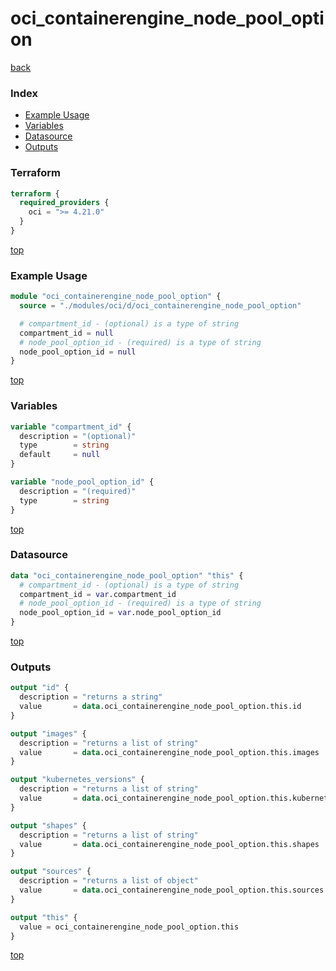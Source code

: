 # oci_containerengine_node_pool_option

[back](../oci.md)

### Index

- [Example Usage](#example-usage)
- [Variables](#variables)
- [Datasource](#datasource)
- [Outputs](#outputs)

### Terraform

```terraform
terraform {
  required_providers {
    oci = ">= 4.21.0"
  }
}
```

[top](#index)

### Example Usage

```terraform
module "oci_containerengine_node_pool_option" {
  source = "./modules/oci/d/oci_containerengine_node_pool_option"

  # compartment_id - (optional) is a type of string
  compartment_id = null
  # node_pool_option_id - (required) is a type of string
  node_pool_option_id = null
}
```

[top](#index)

### Variables

```terraform
variable "compartment_id" {
  description = "(optional)"
  type        = string
  default     = null
}

variable "node_pool_option_id" {
  description = "(required)"
  type        = string
}
```

[top](#index)

### Datasource

```terraform
data "oci_containerengine_node_pool_option" "this" {
  # compartment_id - (optional) is a type of string
  compartment_id = var.compartment_id
  # node_pool_option_id - (required) is a type of string
  node_pool_option_id = var.node_pool_option_id
}
```

[top](#index)

### Outputs

```terraform
output "id" {
  description = "returns a string"
  value       = data.oci_containerengine_node_pool_option.this.id
}

output "images" {
  description = "returns a list of string"
  value       = data.oci_containerengine_node_pool_option.this.images
}

output "kubernetes_versions" {
  description = "returns a list of string"
  value       = data.oci_containerengine_node_pool_option.this.kubernetes_versions
}

output "shapes" {
  description = "returns a list of string"
  value       = data.oci_containerengine_node_pool_option.this.shapes
}

output "sources" {
  description = "returns a list of object"
  value       = data.oci_containerengine_node_pool_option.this.sources
}

output "this" {
  value = oci_containerengine_node_pool_option.this
}
```

[top](#index)